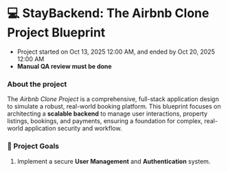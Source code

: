 # 💻 StayBackend: The Airbnb Clone Project Blueprint

- Project started on Oct 13, 2025 12:00 AM, and ended by Oct 20, 2025 12:00 AM
- **Manual QA review must be done**

### **About the project**

The _Airbnb Clone Project_ is a comprehensive, full-stack application design
to simulate a robust, real-world booking platform. This blueprint focuses on
architecting a **scalable backend** to manage user interactions, property 
listings, bookings, and payments, ensuring a foundation for complex, real-world
application security and workflow.

### 🚀  Project Goals
1. Implement a secure **User Management** and **Authentication** system.
